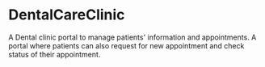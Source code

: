 # DentalCareClinic
A Dental clinic portal to manage patients' information and appointments. A portal where patients can also request for new appointment and check status of their appointment.
